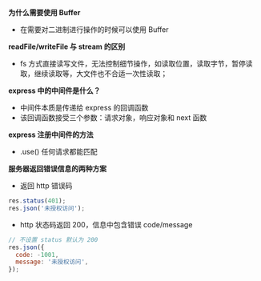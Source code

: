 **为什么需要使用 Buffer**

- 在需要对二进制进行操作的时候可以使用 Buffer

**readFile/writeFile 与 stream 的区别**

- fs 方式直接读写文件，无法控制细节操作，如读取位置，读取字节，暂停读取，继续读取等，大文件也不合适一次性读取；

**express 中的中间件是什么？**

- 中间件本质是传递给 express 的回调函数
- 该回调函数接受三个参数：请求对象，响应对象和 next 函数

**express 注册中间件的方法**

- .use() 任何请求都能匹配

**服务器返回错误信息的两种方案**

- 返回 http 错误码

```js
res.status(401);
res.json('未授权访问');
```

- http 状态码返回 200，信息中包含错误 code/message

```js
// 不设置 status 默认为 200
res.json({
  code: -1001,
  message: '未授权访问',
});
```
